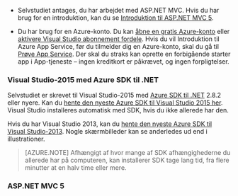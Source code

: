 * Selvstudiet antages, du har arbejdet med ASP.NET MVC. Hvis du har brug for en introduktion, kan du se [Introduktion til ASP.NET MVC 5](http://www.asp.net/mvc/overview/getting-started/introduction/getting-started).

* Du har brug for en Azure-konto. Du kan [åbne en gratis Azure-konto](/pricing/free-trial/?WT.mc_id=A261C142F) eller [aktivere Visual Studio abonnement fordele](/pricing/member-offers/msdn-benefits-details/?WT.mc_id=A261C142F). Hvis du vil Introduktion til Azure App Service, før du tilmelder dig en Azure-konto, skal du gå til [Prøve App Service](http://go.microsoft.com/fwlink/?LinkId=523751). Der skal du straks kan oprette en forbigående starter app i App-tjeneste – ingen kreditkort er påkrævet, og ingen forpligtelser.

### <a name="setupdevenv"></a>Visual Studio-2015 med Azure SDK til .NET

Selvstudiet er skrevet til Visual Studio-2015 med [Azure SDK til .NET](../articles/dotnet-sdk.md) 2.8.2 eller nyere. Kan du [hente den nyeste Azure SDK til Visual Studio 2015 her](http://go.microsoft.com/fwlink/?linkid=518003). Visual Studio installeres automatisk med SDK, hvis du ikke allerede har den.

Hvis du har Visual Studio 2013, kan du [hente den nyeste Azure SDK til Visual Studio-2013](http://go.microsoft.com/fwlink/?LinkID=324322). Nogle skærmbilleder kan se anderledes ud end i illustrationer.

>[AZURE.NOTE] Afhængigt af hvor mange af SDK afhængighederne du allerede har på computeren, kan installerer SDK tage lang tid, fra flere minutter at en halv time eller mere.

### <a name="aspnet-mvc-5"></a>ASP.NET MVC 5

